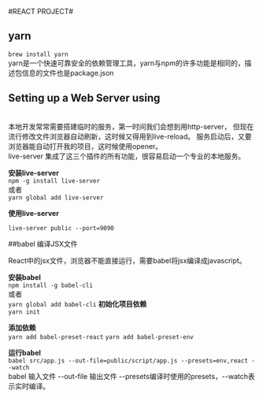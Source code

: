 #REACT PROJECT#

## yarn
`brew install yarn`
<br/>
yarn是一个快速可靠安全的依赖管理工具，yarn与npm的许多功能是相同的，描述包信息的文件也是package.json

## Setting up a Web Server using 
<br/>
本地开发常常需要搭建临时的服务，第一时间我们会想到用http-server，
但现在流行修改文件浏览器自动刷新，这时候又得用到live-reload。
服务启动后，又要浏览器能自动打开我的项目，这时候使用opener。
<br/>
live-server 集成了这三个插件的所有功能，很容易启动一个专业的本地服务。

**安装live-server**
<br/>
`npm -g install live-server`
<br/>
或者
<br/>
`yarn global add live-server`

**使用live-server**
<br/>

`live-server public --port=9090`

##babel 编译JSX文件
<br/>

React中的jsx文件，浏览器不能直接运行，需要babel将jsx编译成javascript。

**安装babel**
<br/>
`npm install -g babel-cli`
<br/>
或者
<br/>
`yarn global add babel-cli`
**初始化项目依赖**
<br/>
`yarn init`

**添加依赖**
<br/>
`yarn add babel-preset-react`
`yarn add babel-preset-env`

**运行babel**
<br/>
`babel src/app.js --out-file=public/script/app.js --presets=env,react --watch`
<br/>
babel 输入文件 --out-file 输出文件 --presets编译时使用的presets，--watch表示实时编译。
